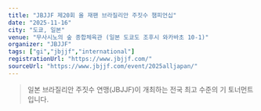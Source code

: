 ```yaml
---
title: "JBJJF 제20회 올 재팬 브라질리안 주짓수 챔피언십"
date: "2025-11-16"
city: "도쿄, 일본"
venue: "무사시노의 숲 종합체육관 (일본 도쿄도 조후시 와카바초 10-1)"
organizer: "JBJJF"
tags: ["gi","jbjjf","international"]
registrationUrl: "https://www.jbjjf.com/"
sourceUrl: "https://www.jbjjf.com/event/2025alljapan/"
---
```


> 일본 브라질리안 주짓수 연맹(JBJJF)이 개최하는 전국 최고 수준의 기 토너먼트입니다.
